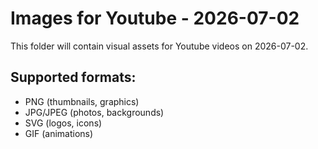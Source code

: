 # Images for Youtube - 2026-07-02

This folder will contain visual assets for Youtube videos on 2026-07-02.

## Supported formats:
- PNG (thumbnails, graphics)
- JPG/JPEG (photos, backgrounds)
- SVG (logos, icons)
- GIF (animations)
